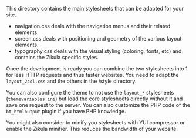 
  This directory contains the main stylesheets that can be adapted for your site.

  - navigation.css deals with the navigation menus and their related elements
  - screen.css deals with positioning and geometry of the various layout elements.
  - typography.css deals with the visual styling (coloring, fonts, etc) and contains the Zikula specific styles.

  Once the development is ready you can combine the two stylesheets into 1 for less HTTP requests and thus faster websites.
  You need to adapt the `layout_2col.css` and the others in the /style directory.

  You can also configure the theme to not use the `layout_*` stylesheets (`themevariables.ini`)
  but load the core stylesheets directly without it and save one request to the server.
  You can also customize the PHP code of the `bt_htmloutput` plugin if you have PHP knowledge.

  You might also consider to minify you stylesheets with YUI compressor or enable the Zikula minifier.
  This reduces the bandwidth of your website.
